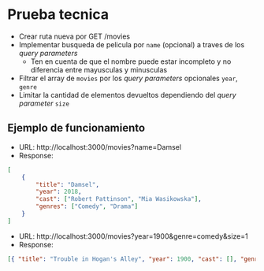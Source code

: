 # Prueba tecnica

- Crear ruta nueva por GET /movies
- Implementar busqueda de pelicula por `name` (opcional) a traves de los <i>query parameters</i>
	- Ten en cuenta de que el nombre puede estar incompleto y no diferencia entre mayusculas y minusculas
- Filtrar el array de `movies` por los <i>query parameters</i> opcionales `year`, `genre`
- Limitar la cantidad de elementos devueltos dependiendo del <i>query parameter</i> `size`

## Ejemplo de funcionamiento

- URL: http://localhost:3000/movies?name=Damsel
- Response:

```json
[
	{
		"title": "Damsel",
		"year": 2018,
		"cast": ["Robert Pattinson", "Mia Wasikowska"],
		"genres": ["Comedy", "Drama"]
	}
]
```

- URL: http://localhost:3000/movies?year=1900&genre=comedy&size=1
- Response:

```json
[{ "title": "Trouble in Hogan's Alley", "year": 1900, "cast": [], "genres": ["Comedy"] }]
```
